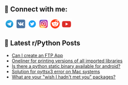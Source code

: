 ## 🔎 Connect with me:
[<img src="https://github.com/bullbesh/bullbesh/blob/main/images/Telegram.png" width="32" height="32" />](https://t.me/bullbesh)
[<img src="https://github.com/bullbesh/bullbesh/blob/main/images/VK.png" width="32" height="32" />](https://vk.com/bullbesh)
[<img src="https://github.com/bullbesh/bullbesh/blob/main/images/Twitter.png" width="32" height="32" />](https://twitter.com/bullbesh1)
[<img src="https://github.com/bullbesh/bullbesh/blob/main/images/Instagram.png" width="32" height="32" />](https://www.instagram.com/bullbesh)
[<img src="https://github.com/bullbesh/bullbesh/blob/main/images/Reddit.png" width="32" height="32" />](https://www.reddit.com/user/bullbesh)
[<img src="https://github.com/bullbesh/bullbesh/blob/main/images/YouTube.png" width="32" height="32" />](https://www.youtube.com/channel/UCtfjRs6uzgq5mfm8S06WTcg)

## 📕 Latest r/Python Posts
<!-- BLOG-POST-LIST:START -->
- [Can I create an FTP App](https://www.reddit.com/r/Python/comments/1dthxos/can_i_create_an_ftp_app/)
- [Oneliner for printing versions of all imported libraries](https://www.reddit.com/r/Python/comments/1dthvud/oneliner_for_printing_versions_of_all_imported/)
- [Is there a python static binary available for android?](https://www.reddit.com/r/Python/comments/1dte3t3/is_there_a_python_static_binary_available_for/)
- [Solution for pyttsx3 error on Mac systems](https://www.reddit.com/r/Python/comments/1dtalal/solution_for_pyttsx3_error_on_mac_systems/)
- [What are your &quot;wish I hadn&#39;t met you&quot; packages?](https://www.reddit.com/r/Python/comments/1dt95io/what_are_your_wish_i_hadnt_met_you_packages/)
<!-- BLOG-POST-LIST:END -->
